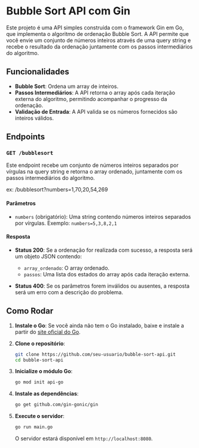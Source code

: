 # Bubble Sort API com Gin

Este projeto é uma API simples construída com o framework Gin em Go, que implementa o algoritmo de ordenação Bubble Sort. A API permite que você envie um conjunto de números inteiros através de uma query string e recebe o resultado da ordenação juntamente com os passos intermediários do algoritmo.

## Funcionalidades

- **Bubble Sort**: Ordena um array de inteiros.
- **Passos Intermediários**: A API retorna o array após cada iteração externa do algoritmo, permitindo acompanhar o progresso da ordenação.
- **Validação de Entrada**: A API valida se os números fornecidos são inteiros válidos.

## Endpoints

### `GET /bubblesort`

Este endpoint recebe um conjunto de números inteiros separados por vírgulas na query string e retorna o array ordenado, juntamente com os passos intermediários do algoritmo.


ex: /bubblesort?numbers=1,70,20,54,269


#### Parâmetros

- `numbers` (obrigatório): Uma string contendo números inteiros separados por vírgulas. Exemplo: `numbers=5,3,8,2,1`

#### Resposta

- **Status 200**: Se a ordenação for realizada com sucesso, a resposta será um objeto JSON contendo:
  - `array_ordenado`: O array ordenado.
  - `passos`: Uma lista dos estados do array após cada iteração externa.

- **Status 400**: Se os parâmetros forem inválidos ou ausentes, a resposta será um erro com a descrição do problema.

## Como Rodar

1. **Instale o Go**: Se você ainda não tem o Go instalado, baixe e instale a partir do [site oficial do Go](https://golang.org/dl/).

2. **Clone o repositório**:

    ```bash
    git clone https://github.com/seu-usuario/bubble-sort-api.git
    cd bubble-sort-api
    ```

3. **Inicialize o módulo Go**:

    ```bash
    go mod init api-go
    ```

4. **Instale as dependências**:

    ```bash
    go get github.com/gin-gonic/gin
    ```

5. **Execute o servidor**:

    ```bash
    go run main.go
    ```

    O servidor estará disponível em `http://localhost:8080`.
